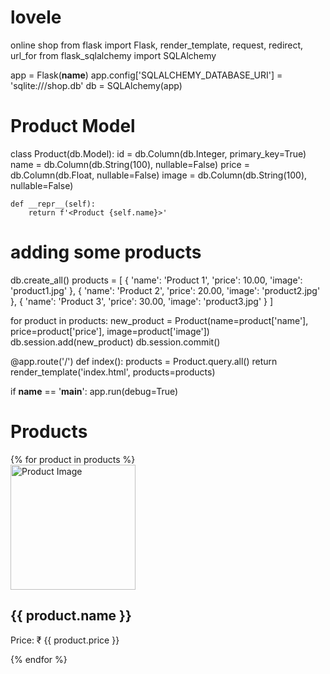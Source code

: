 # lovele
online shop
from flask import Flask, render_template, request, redirect, url_for
from flask_sqlalchemy import SQLAlchemy

app = Flask(__name__)
app.config['SQLALCHEMY_DATABASE_URI'] = 'sqlite:///shop.db'
db = SQLAlchemy(app)

# Product Model
class Product(db.Model):
    id = db.Column(db.Integer, primary_key=True)
    name = db.Column(db.String(100), nullable=False)
    price = db.Column(db.Float, nullable=False)
    image = db.Column(db.String(100), nullable=False)

    def __repr__(self):
        return f'<Product {self.name}>'

# adding some products
db.create_all()
products = [
    {
        'name': 'Product 1',
        'price': 10.00,
        'image': 'product1.jpg'
    },
    {
        'name': 'Product 2',
        'price': 20.00,
        'image': 'product2.jpg'
    },
    {
        'name': 'Product 3',
        'price': 30.00,
        'image': 'product3.jpg'
    }
]

for product in products:
    new_product = Product(name=product['name'], price=product['price'], image=product['image'])
    db.session.add(new_product)
    db.session.commit()

@app.route('/')
def index():
    products = Product.query.all()
    return render_template('index.html', products=products)

if __name__ == '__main__':
    app.run(debug=True)
    <!DOCTYPE html>
<html lang="en">
<head>
    <meta charset="UTF-8">
    <meta name="viewport" content="width=device-width, initial-scale=1.0">
    <title>Online Shop</title>
</head>
<body>
    <h1>Products</h1>
    <div class="products">
        {% for product in products %}
            <div class="product">
                <img src="/static/{{ product.image }}" alt="Product Image" width="200">
                <h2>{{ product.name }}</h2>
                <p>Price: ₹ {{ product.price }}</p>
            </div>
        {% endfor %}
    </div>
</body>
</html>    
